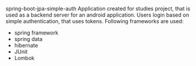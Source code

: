 spring-boot-jpa-simple-auth
Application created for studies project, that is used as a backend server for an android application. Users login based on simple authentication, that uses tokens. Following frameworks are used:
  
  - spring framework
  - spring data
  - hibernate
  - JUnit
  - Lombok

